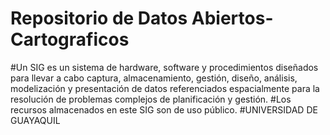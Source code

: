 # Repositorio de Datos Abiertos-Cartograficos

#Un SIG es un sistema de hardware, software y procedimientos diseñados para llevar a cabo captura, almacenamiento, gestión, diseño, análisis, modelización y presentación de datos referenciados espacialmente para la resolución de problemas complejos de planificación y gestión.
#Los recursos almacenados en este SIG son de uso público.
#UNIVERSIDAD DE GUAYAQUIL
